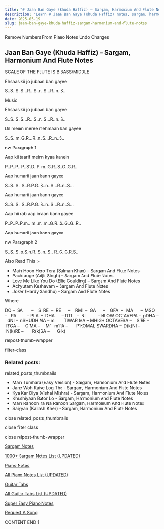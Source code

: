 ```yaml
---
title: "# Jaan Ban Gaye (Khuda Haffiz) – Sargam, Harmonium And Flute Notes"
description: "Learn # Jaan Ban Gaye (Khuda Haffiz) notes, sargam, harmonium notations and flute notes. Easy step-by-step tutorial for beginners."
date: 2025-05-19
slug: jaan-ban-gaye-khuda-haffiz-sargam-harmonium-and-flute-notes
---
```


Remove Numbers From Piano Notes
Undo Changes



## Jaan Ban Gaye (Khuda Haffiz) – Sargam, Harmonium And Flute Notes



SCALE OF THE FLUTE IS B BASS/MIDDLE



Ehsaas kii jo jubaan ban gayee



S..S..S..S…R…S..n..S…R..n..S..



Music



Ehsaas kii jo jubaan ban gayee



S..S..S..S…R…S..n..S…R..n..S..



Dil meinn meree mehmaan ban gayee



S..S..m..G.R…R..n..S…R..n..S..



nw Paragraph 1

Aap kii taarif meinn kyaa kahein



P..P..P.. P..S’.D..P..m..G.R..S..G..G.R..



Aap humarii jaan bann gayee



S..S..S.. S..R.P.G..S..n..S…R..n..S…



Aap humarii jaan bann gayee



S..S..S.. S..R.P.G..S..n..S…R..n..S…



Aap hii rab aap imaan bann gayee



P..P..P..P.m.. m..m..m..G.R..S..G..G..R..



Aap humarii jaan bann gayee

nw Paragraph 2



S..S..S..p.S.n.R..S..n..S.. R..G..G.R.S..



Also Read This :-



* Main Hoon Hero Tera (Salman Khan) – Sargam And Flute Notes
* Pachtaoge (Arijit Singh) – Sargam And Flute Notes
* Love Me Like You Do (Ellie Goulding) – Sargam And Flute Notes
* Achyutam Keshavam – Sargam And Flute Notes
* Joker (Hardy Sandhu) – Sargam And Flute Notes



Where



DO –  SA       –    S  RE  –  RE      –    RMI  –  GA      –    GFA  –   MA      –  MSO  –   PA         – PLA  –  DHA      – DTI    –  NI          – NLOW OCTAVEPA –  pDHA –  dNI –  nSHUDH MA – m        TIWAR MA – MHIGH OCTAVESA –    S’RE –     R’GA –     G’MA –     M’   m’PA –       P’KOMAL SWARDHA –  D(k)NI –       N(k)RE –       R(k)GA –      G(k)



relpost-thumb-wrapper

filter-class

### Related posts:

related_posts_thumbnails

* Main Tumhara (Easy Version) - Sargam, Harmonium And Flute Notes
* Jane Woh Kaise Log The - Sargam, Harmonium And Flute Notes
* Kya Kar Diya (Vishal Mishra) - Sargam, Harmonium And Flute Notes
* Khushiyaan Bator Lo - Sargam, Harmonium And Flute Notes
* Main Rahoon Ya Na Rahoon Sargam, Harmonium And Flute Notes
* Saiyyan (Kailash Kher) - Sargam, Harmonium And Flute Notes

close related_posts_thumbnails

close filter class

close relpost-thumb-wrapper

[Sargam Notes](https://www.notationsworld.com/sargam-notes.html)

[1000+ Sargam Notes List (UPDATED)](https://www.notationsworld.com/all-songs-list-sargam-notes.html)

[Piano Notes](https://www.notationsworld.com/piano-notes.html)

[All Piano Notes List (UPDATED)](https://www.notationsworld.com/all-songs-list-piano-notes.html)

[Guitar Tabs](https://www.notationsworld.com/guitar-tabs.html)

[All Guitar Tabs List (UPDATED)](https://www.notationsworld.com/all-songs-list-guitar-tabs.html)

[Super Easy Piano Notes](https://studywall.in/)

[Request A Song](https://www.notationsworld.com/request-a-song.html)

CONTENT END 1

